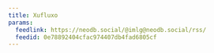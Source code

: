 ```yaml
---
title: Xufluxo
params:
  feedlink: https://neodb.social/@imlg@neodb.social/rss/
  feedid: 0e78892404cfac974407db4fad6805cf
---
```

